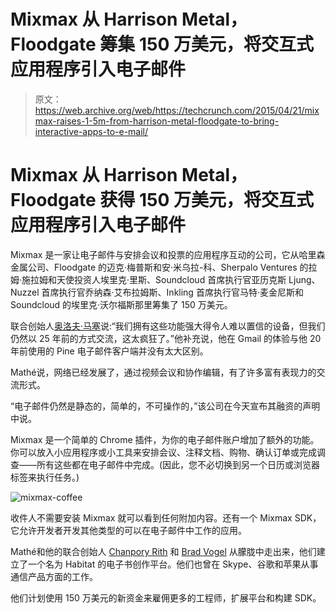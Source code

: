 # Mixmax 从 Harrison Metal，Floodgate 筹集 150 万美元，将交互式应用程序引入电子邮件 

> 原文：<https://web.archive.org/web/https://techcrunch.com/2015/04/21/mixmax-raises-1-5m-from-harrison-metal-floodgate-to-bring-interactive-apps-to-e-mail/>

# Mixmax 从 Harrison Metal，Floodgate 获得 150 万美元，将交互式应用程序引入电子邮件

Mixmax 是一家让电子邮件与安排会议和投票的应用程序互动的公司，它从哈里森金属公司、Floodgate 的迈克·梅普斯和安·米乌拉-科、Sherpalo Ventures 的拉姆·施拉姆和天使投资人埃里克·里斯、Soundcloud 首席执行官亚历克斯 Ljung、Nuzzel 首席执行官乔纳森·艾布拉姆斯、Inkling 首席执行官马特·麦金尼斯和 Soundcloud 的埃里克·沃尔福斯那里筹集了 150 万美元。

联合创始人[奥洛夫·马塞](https://web.archive.org/web/20230126140155/https://www.linkedin.com/in/olofmathe)说:“我们拥有这些功能强大得令人难以置信的设备，但我们仍然以 25 年前的方式交流，这太疯狂了。”他补充说，他在 Gmail 的体验与他 20 年前使用的 Pine 电子邮件客户端并没有太大区别。

Mathé说，网络已经发展了，通过视频会议和协作编辑，有了许多富有表现力的交流形式。

“电子邮件仍然是静态的，简单的，不可操作的，”该公司在今天宣布其融资的声明中说。

Mixmax 是一个简单的 Chrome 插件，为你的电子邮件账户增加了额外的功能。你可以放入小应用程序或小工具来安排会议、注释文档、购物、确认订单或完成调查——所有这些都在电子邮件中完成。(因此，您不必切换到另一个日历或浏览器标签来执行任务。)

![mixmax-coffee](img/8b542d03741308dfaf15779e5fe1bbea.png)

收件人不需要安装 Mixmax 就可以看到任何附加内容。还有一个 Mixmax SDK，它允许开发者开发其他类型的可以在电子邮件中工作的应用。

Mathé和他的联合创始人 [Chanpory Rith](https://web.archive.org/web/20230126140155/https://www.linkedin.com/profile/view?id=3997258&authType=name&authToken=s_sF&trk=prof-sb-browse_map-name) 和 [Brad Vogel](https://web.archive.org/web/20230126140155/https://www.linkedin.com/profile/view?id=5555039&authType=name&authToken=FSpr&trk=prof-sb-browse_map-name) 从朦胧中走出来，他们建立了一个名为 Habitat 的电子书创作平台。他们也曾在 Skype、谷歌和苹果从事通信产品方面的工作。

他们计划使用 150 万美元的新资金来雇佣更多的工程师，扩展平台和构建 SDK。